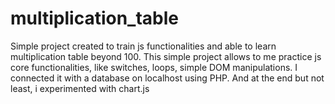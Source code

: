 # multiplication_table
Simple project created to train js functionalities and able to learn multiplication table beyond 100. This simple project allows to me practice js core functionalities, like switches, loops, simple DOM manipulations. I connected it with a database on localhost using PHP. And at the end but not least, i experimented with chart.js
